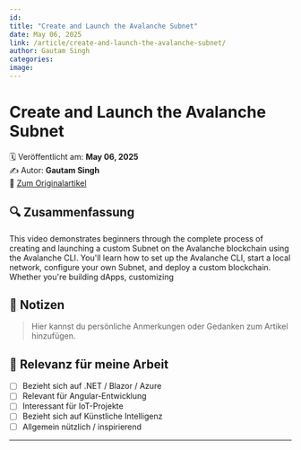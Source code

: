```yaml
---
id: 
title: "Create and Launch the Avalanche Subnet"
date: May 06, 2025
link: /article/create-and-launch-the-avalanche-subnet/
author: Gautam Singh
categories: 
image: 
---
```


# Create and Launch the Avalanche Subnet

🗓️ Veröffentlicht am: **May 06, 2025**  
✍️ Autor: **Gautam Singh**  
🔗 [Zum Originalartikel](/article/create-and-launch-the-avalanche-subnet/)

## 🔍 Zusammenfassung

This video demonstrates beginners through the complete process of creating and launching a custom Subnet on the Avalanche blockchain using the Avalanche CLI. You&#39;ll learn how to set up the Avalanche CLI, start a local network, configure your own Subnet, and deploy a custom blockchain. Whether you&#39;re building dApps, customizing

## 📌 Notizen

> Hier kannst du persönliche Anmerkungen oder Gedanken zum Artikel hinzufügen.

## 🧠 Relevanz für meine Arbeit

- [ ] Bezieht sich auf .NET / Blazor / Azure
- [ ] Relevant für Angular-Entwicklung
- [ ] Interessant für IoT-Projekte
- [ ] Bezieht sich auf Künstliche Intelligenz
- [ ] Allgemein nützlich / inspirierend

---

